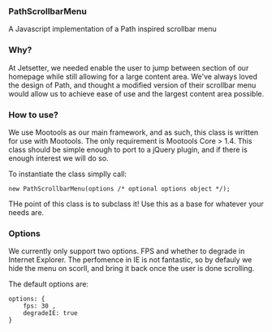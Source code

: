 ### PathScrollbarMenu
A Javascript implementation of a Path inspired scrollbar menu

### Why?
At Jetsetter, we needed enable the user to jump between section of our homepage while still allowing for a large content area. We've always loved the design of Path, and thought a modified version of their scrollbar menu would allow us to achieve ease of use and the largest content area possible.

### How to use?
We use Mootools as our main framework, and as such, this class is written for use with Mootools. The only requirement is Mootools Core > 1.4. This class should be simple enough to port to a jQuery plugin, and if there is enough interest we will do so. 

To instantiate the class simplly call:

	new PathScrollbarMenu(options /* optional options object */);

THe point of this class is to subclass it! Use this as a base for whatever your needs are.


### Options
We currently only support two options. FPS and whether to degrade in Internet Explorer. The perfomence in IE is not fantastic, so by defauly we hide the menu on scorll, and bring it back once the user is done scrolling. 

The default options are:

	options: {
		fps: 30 ,
		degradeIE: true 
	}